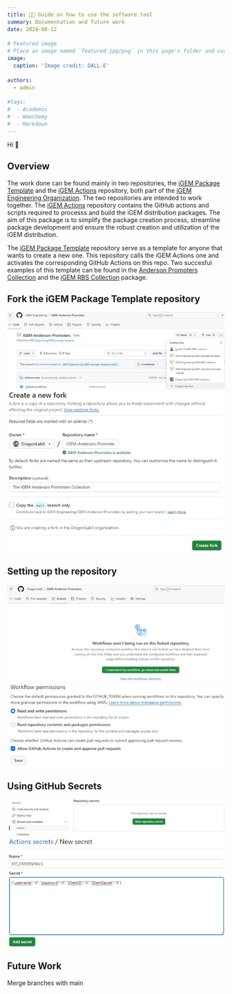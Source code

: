 ```yaml
---
title: 🧑‍💻️ Guide on how to use the software tool
summary: Documentation and future work
date: 2024-08-12

# Featured image
# Place an image named `featured.jpg/png` in this page's folder and customize its options here.
image:
  caption: 'Image credit: DALL-E'

authors:
  - admin

#tags:
#  - Academic
#  - Wowchemy
#  - Markdown 
---
```


Hi 👋

## Overview
The work done can be found mainly in two repositories, the [iGEM Package Template](https://github.com/iGEM-Engineering/iGEM-package-template) and the [iGEM Actions](https://github.com/iGEM-Engineering/iGEM-actions) repository, both part of the [iGEM Engineering Organization](https://github.com/iGEM-Engineering). The two repositories are intended to work together. The [iGEM Actions](https://github.com/iGEM-Engineering/iGEM-actions) repository contains the GitHub actions and scripts required to processs and build the iGEM distribution packages.
The aim of this package is to simplify the package creation process, streamline package development and ensure the robust creation and utilization of the iGEM distribution.

The [iGEM Package Template](https://github.com/iGEM-Engineering/iGEM-package-template) repository serve as a template for anyone that wants to create a new one. This repository calls the iGEM Actions one and activates the corresponding GitHub Actions on this repo. Two succesful examples of this template can be found in the [Anderson Promoters Collection](https://github.com/iGEM-Engineering/iGEM-Anderson-Promoters) and the [iGEM RBS Collection](https://github.com/iGEM-Engineering/iGEM-RBS-collection) package.


## Fork the iGEM Package Template repository

![Fork 1](fork1.jpg)
![Fork 2](fork2.jpg)

## Setting up the repository
![Allow workflow](allow_workflow.jpg)
![Workflow permissions](workflow_permissions.jpg)

## Using GitHub Secrets
![Secrets 1](secrets1.jpg)
![Secrets 2](secrets2.jpg)


## Future Work

Merge branches with main
